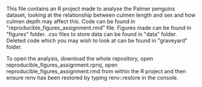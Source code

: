 This file contains an R project made to analyse the Palmer penguins dataset, looking at the relationship between culmen length and sex and how culmen depth may affect this.
Code can be found in "reproducible_figures_assignment.rmd" file.
Figures made can be found in "figures" folder.
.csv files to store data can be found in "data" folder.
Deleted code which you may wish to look at can be found in "graveyard" folder.

To open the analysis, download the whole repository, open reproducible_figures_assignment.rproj, open reproducible_figures_assignment.rmd from within the R project and then ensure renv has been restored by typing renv::restore in the console.
